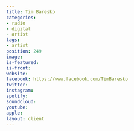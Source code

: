 ```yaml
---
title: Tim Baresko
categories:
- radio
- digital
- artist
tags:
- artist
position: 249
image: 
is-featured: 
is-front: 
website: 
facebook: https://www.facebook.com/TimBaresko
twitter: 
instagram: 
spotify: 
soundcloud: 
youtube: 
apple: 
layout: client
---
```


